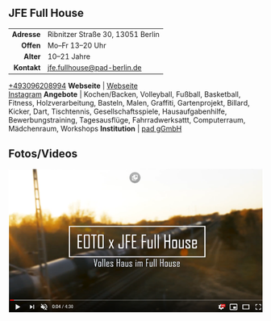 ## JFE Full House

|||
-:|-
**Adresse** |     Ribnitzer Straße 30, 13051 Berlin
**Offen** |       Mo–Fr 13–20 Uhr
**Alter** |       10–21 Jahre
**Kontakt** |     [jfe.fullhouse@pad-berlin.de](mailto:jfe.fullhouse@pad-berlin.de)<br>
<a href="tel:+493096208994">+493096208994</a>
**Webseite** |     <a target="_blank" href="https://www.pad-berlin.de/jugendarbeit-praevention-und-qualifikation/jfe-full-house">Webseite</a><br><a target="_blank" href="https://www.instagram.com/jfe.fullhouse/">Instagram</a>
**Angebote** |    Kochen/Backen, Volleyball, Fußball, Basketball, Fitness, Holzverarbeitung, Basteln, Malen, Graffiti, Gartenprojekt, Billard, Kicker, Dart, Tischtennis, Gesellschaftsspiele, Hausaufgabenhilfe, Bewerbungstraining, Tagesausflüge, Fahrradwerksattt, Computerraum, Mädchenraum, Workshops
**Institution** | <a target="_blank" href="https://www.pad-berlin.de/">pad gGmbH</a>

<div id="gmap"></div>
<script>window.onload = showMap()</script>

## Fotos/Videos

<a target="_blank" href="https://www.youtube.com/watch?v=xLhWAbKMOsA"><img src="../images/fullhouse.png" width="600px" /></a>
